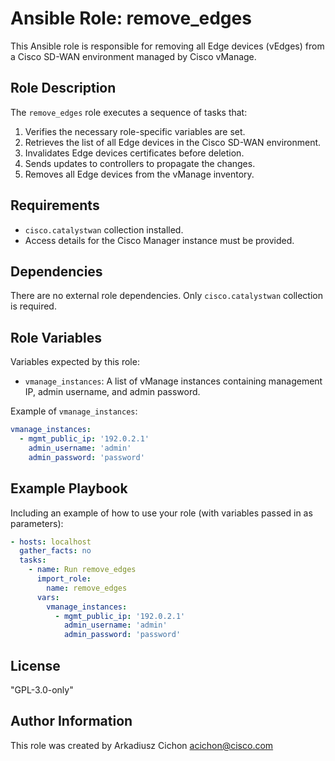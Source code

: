 # Ansible Role: remove_edges

This Ansible role is responsible for removing all Edge devices (vEdges) from a Cisco SD-WAN environment managed by Cisco vManage.

## Role Description

The `remove_edges` role executes a sequence of tasks that:

1. Verifies the necessary role-specific variables are set.
2. Retrieves the list of all Edge devices in the Cisco SD-WAN environment.
3. Invalidates Edge devices certificates before deletion.
4. Sends updates to controllers to propagate the changes.
5. Removes all Edge devices from the vManage inventory.

## Requirements

- `cisco.catalystwan` collection installed.
- Access details for the Cisco Manager instance must be provided.

## Dependencies

There are no external role dependencies. Only `cisco.catalystwan` collection is required.

## Role Variables

Variables expected by this role:

- `vmanage_instances`: A list of vManage instances containing management IP, admin username, and admin password.

Example of `vmanage_instances`:

```yaml
vmanage_instances:
  - mgmt_public_ip: '192.0.2.1'
    admin_username: 'admin'
    admin_password: 'password'
```

## Example Playbook

Including an example of how to use your role (with variables passed in as parameters):

```yaml
- hosts: localhost
  gather_facts: no
  tasks:
    - name: Run remove_edges
      import_role:
        name: remove_edges
      vars:
        vmanage_instances:
          - mgmt_public_ip: '192.0.2.1'
            admin_username: 'admin'
            admin_password: 'password'
```

## License

"GPL-3.0-only"

## Author Information

This role was created by Arkadiusz Cichon <acichon@cisco.com>
